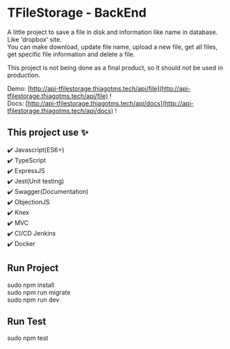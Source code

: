 # TFileStorage - BackEnd

A little project to save a file in disk and information like name in database. Like 'dropbox' site.  
You can make download, update file name, upload a new file, get all files, get specific file information and delete a file.  

This project is not being done as a final product, so it should not be used in production.

Demo: [http://api-tfilestorage.thiagotms.tech/api/file](http://api-tfilestorage.thiagotms.tech/api/file) !  
Docs: [http://api-tfilestorage.thiagotms.tech/api/docs](http://api-tfilestorage.thiagotms.tech/api/docs) !  

## This project use :sparkles: 
:heavy_check_mark: Javascript(ES6+)    
:heavy_check_mark: TypeScript   
:heavy_check_mark: ExpressJS  
:heavy_check_mark: Jest(Unit testing)  
:heavy_check_mark: Swagger(Documentation)    
:heavy_check_mark: ObjectionJS  
:heavy_check_mark: Knex    
:heavy_check_mark: MVC  
:heavy_check_mark: CI/CD Jenkins  
:heavy_check_mark: Docker  

## Run Project
sudo npm install   
sudo npm run migrate  
sudo npm run dev    

## Run Test
sudo npm test  
